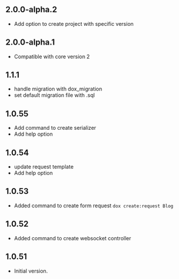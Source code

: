 ## 2.0.0-alpha.2

- Add option to create project with specific version

## 2.0.0-alpha.1

- Compatible with core version 2

## 1.1.1

- handle migration with dox_migration
- set default migration file with .sql

## 1.0.55

- Add command to create serializer
- Add help option

## 1.0.54

- update request template
- Add help option

## 1.0.53

- Added command to create form request `dox create:request Blog`

## 1.0.52

- Added command to create websocket controller

## 1.0.51

- Initial version.
